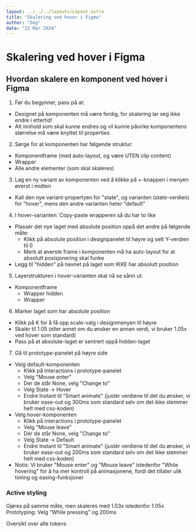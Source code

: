 ```yaml
---
layout: ../../../layouts/Layout.astro
title: "Skalering ved hover i Figma"
author: "Dag"
date: "22 Mar 2024"
---
```


# Skalering ved hover i Figma

## Hvordan skalere en komponent ved hover i Figma

1. Før du begynner, pass på at:

* Designet på komponenten må være ferdig, for skalering lar seg ikke endre i ettertid!
* Alt innhold som skal kunne endres og vil kunne påvirke komponentens størrelse må være knyttet til properties

2. Sørge for at komponenten har følgende struktur:

* Komponentframe (med auto-layout, og være UTEN clip content)
* Wrapper
* Alle andre elementer (som skal skaleres)

3. Lag en ny variant av komponenten ved å klikke på +-knappen i menyen øverst i midten

* Kall den nye variant-propertyen for "state", og varianten (state-verdien) for "hover", mens den andre varianten heter "default"

4. I hover-varianten: Copy-paste wrapperen så du har to like

* Plassér det nye laget med absolute position oppå det andre på følgende måte:
  * Klikk på absolute position i designpanelet til høyre og sett Y-verdien til 0
  * Merk at øverste frame i komponenten må ha auto-layout for at absolutt posisjonering skal funke
* Legg til "hidden" på navnet på laget som IKKE har absolutt position

5. Layerstrukturen i hover-varianten skal nå se sånn ut:

* Komponentframe
  * Wrapper hidden
  * Wrapper

6. Marker laget som har absolute position

* Klikk på K for å få opp scale-valg i designmenyen til høyre
* Skalér til 1.05 (eller annet om du ønsker en annen verdi, vi bruker 1.05x ved hover som standard)
* Pass på at absolute-laget er sentrert oppå hidden-laget

7. Gå til prototype-panelet på høyre side

* Velg default-komponenten
  * Klikk på interactions i prototype-panelet
  * Velg "Mouse enter"
  * Der de står None, velg "Change to"
  * Velg State -> Hover
  * Endre Instant til "Smart animate" (justér verdiene til det du ønsker, vi bruker ease-out og 300ms som standard selv om det ikke stemmer helt med css-koden)
* Velg hover-komponenten
  * Klikk på interactions i prototype-panelet
  * Velg "Mouse leave"
  * Der de står None, velg "Change to"
  * Velg State -> Default
  * Endre Instant til "Smart animate" (justér verdiene til det du ønsker, vi bruker ease-out og 200ms som standard selv om det ikke stemmer helt med css-koden)
* Notis: Vi bruker "Mouse enter" og "Mouse leave" istedenfor "While hovering" for å ha mer kontroll på animasjonene, fordi det tillater ulik timing og easing-funksjoner

### Active styling

Gjøres på samme måte, men skaleres med 1.03x istedenfor 1.05x
Prototyping: Velg “While pressing” og 200ms

<div class="link-box"> Oversikt over alle tokens</div>
